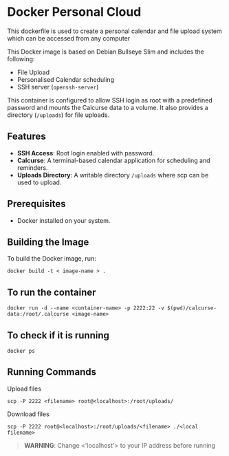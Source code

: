 # Docker Personal Cloud

This dockerfile is used to create a personal calendar and file upload system which can be accessed from any computer

This Docker image is based on Debian Bullseye Slim and includes the following:

- File Upload
- Personalised Calendar scheduling
- SSH server (`openssh-server`)

This container is configured to allow SSH login as root with a predefined password and mounts the Calcurse data to a volume. It also provides a directory (`/uploads`) for file uploads.

## Features

- **SSH Access**: Root login enabled with password.
- **Calcurse**: A terminal-based calendar application for scheduling and reminders.
- **Uploads Directory**: A writable directory `/uploads` where scp can be used to upload.

## Prerequisites

- Docker installed on your system.

## Building the Image

To build the Docker image, run:

```
docker build -t < image-name > .
```

## To run the container
```
docker run -d --name <container-name> -p 2222:22 -v $(pwd)/calcurse-data:/root/.calcurse <image-name>
```

## To check if it is running

```
docker ps
```

## Running Commands

Upload files 
```
scp -P 2222 <filename> root@<localhost>:/root/uploads/
```

Download files
```
scp -P 2222 root@<localhost>:/root/uploads/<filename> ./<local filename> 
```

> **WARNING**: Change <'localhost'> to your IP address before running